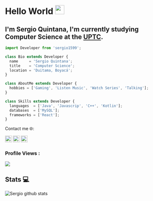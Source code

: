 # Hello World <img alt="wave" src="https://raw.githubusercontent.com/MartinHeinz/MartinHeinz/master/wave.gif" width="30px">

## I'm Sergio Quintana, I'm currently studying Computer Science at the [UPTC](http://www.uptc.edu.co/).

```js
import Developer from 'sergio1599';

class Bio extends Developer {
  name     = 'Sergio Quintana';
  title    = 'Computer Science';
  location = 'Duitama, Boyacá';
}

class AboutMe extends Developer {
  hobbies = ['Gaming', 'Listen Music', 'Watch Series', 'Talking']; 
}

class Skills extends Developer {
  languages  = ['Java', 'Javascrip', 'C++', 'Kotlin'];
  databases  = ['MySQL'];
  frameworks = ['React'];
}
```

Contact me 🌐:

[<img src="https://user-images.githubusercontent.com/57324758/109565746-e9c88f00-7ab0-11eb-8a59-3599ca53d8c0.png" width="22" height="22"/>](https://twitter.com/AlejoQ_15/)
[<img src="https://user-images.githubusercontent.com/57324758/109564522-2e532b00-7aaf-11eb-9bc6-ba77f6fc5963.png" width="22" height="22"/>](https://www.instagram.com/s_alejandro_15/)
[<img src="https://user-images.githubusercontent.com/57324758/109566122-6ce9e500-7ab1-11eb-859c-718023da8360.png" width="22" height="22"/>](https://www.linkedin.com/in/sergio-quintana-926566207/)

 ### Profile Views :<br>
  <img src="https://profile-counter.glitch.me/sergio1599/count.svg" />

<h2>  Stats 💻</h2>

![Sergio github stats](https://github-readme-stats.vercel.app/api?username=sergio1599&show_icons=true&title_color=fff&icon_color=79ff97&text_color=9f9f9f&bg_color=151515)

<!--
**sergio1599/sergio1599** is a ✨ _special_ ✨ repository because its `README.md` (this file) appears on your GitHub profile.

Here are some ideas to get you started:

- 🔭 I’m currently working on ...
- 🌱 I’m currently learning ...
- 👯 I’m looking to collaborate on ...
- 🤔 I’m looking for help with ...
- 💬 Ask me about ...
- 📫 How to reach me: ...
- 😄 Pronouns: ...
- ⚡ Fun fact: ...
-->

